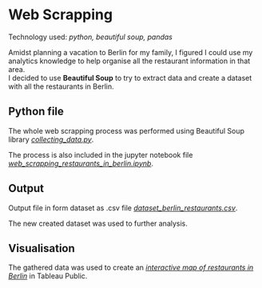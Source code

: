 # Web Scrapping 

Technology used: *python, beautiful soup, pandas*

Amidst planning a vacation to Berlin for my family, I figured I could use my analytics knowledge to help organise all the restaurant information in that area.  
I decided to use **Beautiful Soup** to try to extract data and create a dataset with all the restaurants in Berlin.

## Python file

The whole web scrapping process was performed using Beautiful Soup library [*collecting_data.py*](https://github.com/lucjankonopka/web_scrapping/blob/main/collecting_data.py).

The process is also included in the jupyter notebook file [*web_scrapping_restaurants_in_berlin.ipynb*](https://github.com/lucjankonopka/web_scrapping/blob/main/web_scrapping_restaurants_in_berlin.ipynb).

## Output

Output file in form dataset as .csv file [*dataset_berlin_restaurants.csv*](https://github.com/lucjankonopka/web_scrapping/blob/main/dataset_berlin_restaurants.csv).

The new created dataset was used to further analysis. 

## Visualisation

The gathered data was used to create an [*interactive map of restaurants in Berlin*](https://public.tableau.com/app/profile/lucjan.konopka/viz/RestaurantsinBerlin/RestaurantsinBerlin) in Tableau Public.
